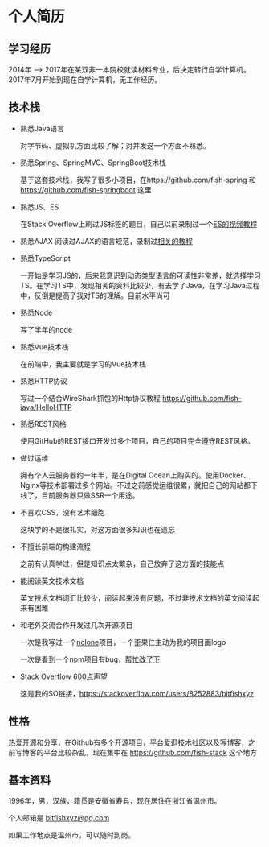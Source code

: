 # 个人简历

## 学习经历
2014年 --> 2017年在某双非一本院校就读材料专业，后决定转行自学计算机。2017年7月开始到现在自学计算机，无工作经历。



## 技术栈

- 熟悉Java语言

  对字节码、虚拟机方面比较了解；对并发这一个方面不熟悉。

- 熟悉Spring、SpringMVC、SpringBoot技术栈

  基于这套技术栈，我写了很多小项目，在https://github.com/fish-spring 和  https://github.com/fish-springboot 这里
  
- 熟悉JS、ES

  在Stack Overflow上刷过JS标签的题目，自己以前录制过一个[ES的视频教程](https://www.udemy.com/course/understand-javascript-with-ecmascript/learn/lecture/13019704#overview)

- 熟悉AJAX
  阅读过AJAX的语言规范，录制过[相关的教程](https://www.udemy.com/course/ajaz-gitblog/learn/lecture/12993178#overview)

- 熟悉TypeScript

  一开始是学习JS的，后来我意识到动态类型语言的可读性非常差，就选择学习TS。在学习TS中，发现相关的资料比较少，有去学了Java，在学习Java过程中，反倒是提高了我对TS的理解。目前水平尚可
  
- 熟悉Node

  写了半年的node

- 熟悉Vue技术栈

  在前端中，我主要就是学习的Vue技术栈
  
- 熟悉HTTP协议

  写过一个结合WireShark抓包的Http协议教程 https://github.com/fish-java/HelloHTTP
  
- 熟悉REST风格

  使用GitHub的REST接口开发过多个项目，自己的项目完全遵守REST风格。
  
- 做过运维
  
  拥有个人云服务器约一年半，是在Digital Ocean上购买的。使用Docker、Nginx等技术部署过多个网站。不过之前感觉运维很累，就把自己的网站都下线了，目前服务器只做SSR一个用途。
  
- 不喜欢CSS，没有艺术细胞
  
  这块学的不是很扎实，对这方面很多知识也在遗忘
  
- 不擅长前端的构建流程

  之前有认真学过，但是知识点太繁杂，自己放弃了这方面的技能点
  
- 能阅读英文技术文档

  英文技术文档词汇比较少，阅读起来没有问题，不过非技术文档的英文阅读起来有困难
  
  
 - 和老外交流合作开发过几次开源项目
 
   一次是我写过一个[nclone](https://github.com/saltfish666/nclone)项目，一个歪果仁主动为我的项目画logo
   
   一次是看到一个npm项目有bug，[帮忙改了下](https://github.com/sindresorhus/shell-env/commit/f4676bf65cd45c058c207d94ca5d2c255b51d0f7)
  
 - Stack Overflow 600点声望
 
   这是我的SO链接，https://stackoverflow.com/users/8252883/bitfishxyz
  
  
## 性格
热爱开源和分享，在Github有多个开源项目，平台爱逛技术社区以及写博客，之前写博客的平台比较杂乱，现在集中在 https://github.com/fish-stack  这个地方



## 基本资料
1996年，男，汉族，籍贯是安徽省寿县，现在居住在浙江省温州市。

个人邮箱是  bitfishxyz@qq.com

如果工作地点是温州市，可以随时到岗。
